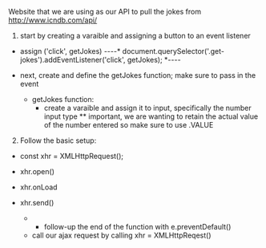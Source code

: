 
Website that we are using as our API to pull the jokes from
http://www.icndb.com/api/


1. start by creating a varaible and assigning a button to an event listener
- assign ('click', getJokes)
  ----*  document.querySelector('.get-jokes').addEventListener('click', getJokes);  *----

- next, create and define the getJokes function; make sure to pass in the event
  - getJokes function:
    - create a varaible and assign it to input, specifically the number input type
    ** important, we are wanting to retain the actual value of the number entered so make sure to use .VALUE
        

2. Follow the basic setup:
  - const xhr = XMLHttpRequest();
  - xhr.open()
  - xhr.onLoad
  - xhr.send()
    - - follow-up the end of the function with e.preventDefault()


    * call our ajax request by calling xhr = XMLHttpReqest()
